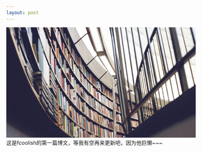 ```yaml
---
layout: post
---
```

<img src="/images/fulls/03.jpg" class="fit image"> 这是fcoolish的第一篇博文，等我有空再来更新吧，因为他巨懒~~~